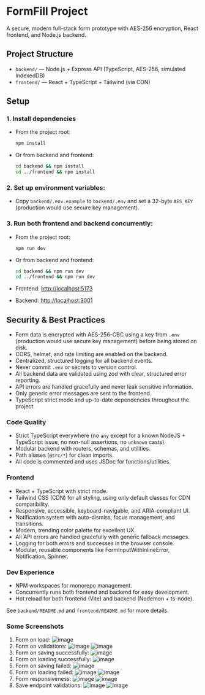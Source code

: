 # FormFill Project

A secure, modern full-stack form prototype with AES-256 encryption, React frontend, and Node.js backend.

## Project Structure

- `backend/` — Node.js + Express API (TypeScript, AES-256, simulated IndexedDB)
- `frontend/` — React + TypeScript + Tailwind (via CDN)

## Setup

### 1. Install dependencies

- From the project root:
  ```sh
  npm install
  ```
- Or from backend and frontend:
  ```sh
  cd backend && npm install
  cd ../frontend && npm install
  ```

### 2. Set up environment variables:

- Copy `backend/.env.example` to `backend/.env` and set a 32-byte `AES_KEY` (production would use secure key management).

### 3. Run both frontend and backend concurrently:

- From the project root:

  ```sh
  npm run dev
  ```

- Or from backend and frontend:

  ```sh
  cd backend && npm run dev
  cd ../frontend && npm run dev
  ```

- Frontend: [http://localhost:5173](http://localhost:5173)
- Backend: [http://localhost:3001](http://localhost:3001)

## Security & Best Practices

- Form data is encrypted with AES-256-CBC using a key from `.env` (production would use secure key management) before being stored on disk.
- CORS, helmet, and rate limiting are enabled on the backend.
- Centralized, structured logging for all backend events.
- Never commit `.env` or secrets to version control.
- All backend data are validated using zod with clear, structured error reporting.
- API errors are handled gracefully and never leak sensitive information.
- Only generic error messages are sent to the frontend.
- TypeScript strict mode and up-to-date dependencies throughout the project.

### Code Quality

- Strict TypeScript everywhere (no `any` except for a known NodeJS + TypeScript issue, no non-null assertions, no `unknown` casts).
- Modular backend with routers, schemas, and utilities.
- Path aliases (`@src/*`) for clean imports.
- All code is commented and uses JSDoc for functions/utilities.

### Frontend

- React + TypeScript with strict mode.
- Tailwind CSS (CDN) for all styling, using only default classes for CDN compatibility.
- Responsive, accessible, keyboard-navigable, and ARIA-compliant UI.
- Notification system with auto-dismiss, focus management, and transitions.
- Modern, trending color palette for excellent UX.
- All API errors are handled gracefully with generic fallback messages.
- Logging for both errors and successes in the browser console.
- Modular, reusable components like FormInputWithInlineError, Notification, Spinner.

### Dev Experience

- NPM workspaces for monorepo management.
- Concurrently runs both frontend and backend for easy development.
- Hot reload for both frontend (Vite) and backend (Nodemon + ts-node).

See `backend/README.md` and `frontend/README.md` for more details.

### Some Screenshots

1. Form on load:
![image](https://github.com/user-attachments/assets/db0d3125-ee6a-4006-aaf4-020b72de7cfc)
2. Form on validations:
![image](https://github.com/user-attachments/assets/ae0424ac-d4ad-4f4f-a419-2a443f44a26f)
![image](https://github.com/user-attachments/assets/aeb12d3c-22ee-4ce8-97ea-724ec7a482de)
3. Form on saving successfully:
![image](https://github.com/user-attachments/assets/8e303e4e-6027-4e82-9047-74018c7a7598)
4. Form on loading successfully:
![image](https://github.com/user-attachments/assets/75a582e6-2049-41dd-93bd-7f8962ba6753)
5. Form on saving failed:
![image](https://github.com/user-attachments/assets/48cf67da-db4b-4c91-9a73-38c2e468201b)
6. Form on loading failed:
![image](https://github.com/user-attachments/assets/aa5136f4-858c-468f-8133-fd40097eac86)
![image](https://github.com/user-attachments/assets/d2e1d617-1298-4c55-80d4-3ee87c81affb)
8. Form responsiveness:
![image](https://github.com/user-attachments/assets/004a903a-4682-4239-86e4-36c340f2af13)
![image](https://github.com/user-attachments/assets/91771d47-be5f-4216-b780-bcf672b4ff66)
9. Save endpoint validations:
![image](https://github.com/user-attachments/assets/095007f1-8867-4a2c-be85-b7bc046986e6)
![image](https://github.com/user-attachments/assets/c31b3041-d613-4ff0-9e15-008ed00dbacc)
